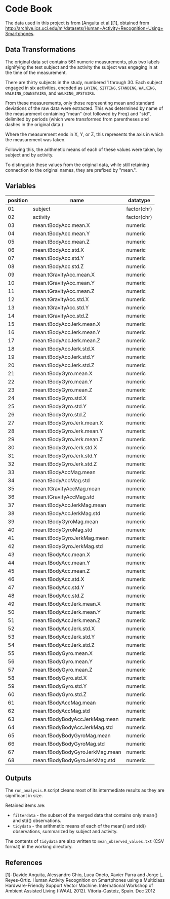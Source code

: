 Code Book
======================
The data used in this project is from [Anguita et al.][1], obtained from
http://archive.ics.uci.edu/ml/datasets/Human+Activity+Recognition+Using+Smartphones.

Data Transformations
--------------------
The original data set contains 561 numeric measurements, plus two labels 
signifying the test subject and the activity the subject was engaging in at
the time of the measurement.

There are thirty subjects in the study, numbered 1 through 30.  Each subject
engaged in six activities, encoded as `LAYING`, `SITTING`, `STANDING`, `WALKING`,
`WALKING_DOWNSTAIRS`, and `WALKING_UPSTAIRS`.

From these measurements, only those representing mean and standard deviations
of the raw data were extracted.  This was determined by name of the measurement
containing "mean" (not followed by Freq) and "std", delimited by periods (which
were transformed from parentheses and dashes in the original data.)

Where the measurement ends in X, Y, or Z, this represents the axis in which
the measurement was taken.

Following this, the arithmetic means of each of these values were taken, by 
subject and by activity.

To distinguish these values from the original data, while still retaining 
connection to the original names, they are prefixed by "mean.".  

Variables
---------------
position | name | datatype
--------|-----|---------
01 | subject | factor(chr)
02 | activity | factor(chr)
03 | mean.tBodyAcc.mean.X | numeric
04 | mean.tBodyAcc.mean.Y | numeric
05 | mean.tBodyAcc.mean.Z | numeric
06 | mean.tBodyAcc.std.X | numeric
07 | mean.tBodyAcc.std.Y | numeric
08 | mean.tBodyAcc.std.Z | numeric
09 | mean.tGravityAcc.mean.X | numeric
10 | mean.tGravityAcc.mean.Y | numeric
11 | mean.tGravityAcc.mean.Z | numeric
12 | mean.tGravityAcc.std.X | numeric
13 | mean.tGravityAcc.std.Y | numeric
14 | mean.tGravityAcc.std.Z | numeric
15 | mean.tBodyAccJerk.mean.X | numeric
16 | mean.tBodyAccJerk.mean.Y | numeric
17 | mean.tBodyAccJerk.mean.Z | numeric
18 | mean.tBodyAccJerk.std.X | numeric
19 | mean.tBodyAccJerk.std.Y | numeric
20 | mean.tBodyAccJerk.std.Z | numeric
21 | mean.tBodyGyro.mean.X | numeric
22 | mean.tBodyGyro.mean.Y | numeric
23 | mean.tBodyGyro.mean.Z | numeric
24 | mean.tBodyGyro.std.X | numeric
25 | mean.tBodyGyro.std.Y | numeric
26 | mean.tBodyGyro.std.Z | numeric
27 | mean.tBodyGyroJerk.mean.X | numeric
28 | mean.tBodyGyroJerk.mean.Y | numeric
29 | mean.tBodyGyroJerk.mean.Z | numeric
30 | mean.tBodyGyroJerk.std.X | numeric
31 | mean.tBodyGyroJerk.std.Y | numeric
32 | mean.tBodyGyroJerk.std.Z | numeric
33 | mean.tBodyAccMag.mean | numeric
34 | mean.tBodyAccMag.std | numeric
35 | mean.tGravityAccMag.mean | numeric
36 | mean.tGravityAccMag.std | numeric
37 | mean.tBodyAccJerkMag.mean | numeric
38 | mean.tBodyAccJerkMag.std | numeric
39 | mean.tBodyGyroMag.mean | numeric
40 | mean.tBodyGyroMag.std | numeric
41 | mean.tBodyGyroJerkMag.mean | numeric
42 | mean.tBodyGyroJerkMag.std | numeric
43 | mean.fBodyAcc.mean.X | numeric
44 | mean.fBodyAcc.mean.Y | numeric
45 | mean.fBodyAcc.mean.Z | numeric
46 | mean.fBodyAcc.std.X | numeric
47 | mean.fBodyAcc.std.Y | numeric
48 | mean.fBodyAcc.std.Z | numeric
49 | mean.fBodyAccJerk.mean.X | numeric
50 | mean.fBodyAccJerk.mean.Y | numeric
51 | mean.fBodyAccJerk.mean.Z | numeric
52 | mean.fBodyAccJerk.std.X | numeric
53 | mean.fBodyAccJerk.std.Y | numeric
54 | mean.fBodyAccJerk.std.Z | numeric
55 | mean.fBodyGyro.mean.X | numeric
56 | mean.fBodyGyro.mean.Y | numeric
57 | mean.fBodyGyro.mean.Z | numeric
58 | mean.fBodyGyro.std.X | numeric
59 | mean.fBodyGyro.std.Y | numeric
60 | mean.fBodyGyro.std.Z | numeric
61 | mean.fBodyAccMag.mean | numeric
62 | mean.fBodyAccMag.std | numeric
63 | mean.fBodyBodyAccJerkMag.mean | numeric
64 | mean.fBodyBodyAccJerkMag.std | numeric
65 | mean.fBodyBodyGyroMag.mean | numeric
66 | mean.fBodyBodyGyroMag.std | numeric
67 | mean.fBodyBodyGyroJerkMag.mean | numeric
68 | mean.fBodyBodyGyroJerkMag.std | numeric

Outputs
---------------
The `run_analysis.R` script cleans most of its intermediate results as they
are significant in size.

Retained items are:

* `filterdata` - the subset of the merged data that contains only mean() and
    std() observations.
* `tidydata` - the arithmetic means of each of the mean() and std() observations,
    summarized by subject and activity.
    
The contents of `tidydata` are also written to `mean_observed_values.txt` 
(CSV format) in the working directory.


References
---------------

[1]: Davide Anguita, Alessandro Ghio, Luca Oneto, Xavier Parra and Jorge L. Reyes-Ortiz. Human Activity Recognition on Smartphones using a Multiclass Hardware-Friendly Support Vector Machine. International Workshop of Ambient Assisted Living (IWAAL 2012). Vitoria-Gasteiz, Spain. Dec 2012
